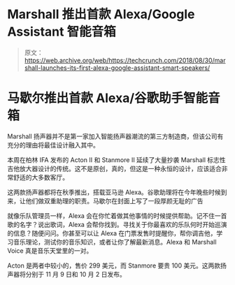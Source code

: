 # Marshall 推出首款 Alexa/Google Assistant 智能音箱 

> 原文：<https://web.archive.org/web/https://techcrunch.com/2018/08/30/marshall-launches-its-first-alexa-google-assistant-smart-speakers/>

# 马歇尔推出首款 Alexa/谷歌助手智能音箱

Marshall 扬声器并不是第一家加入智能扬声器潮流的第三方制造商，但该公司有充分的理由将最佳设计融入其中。

本周在柏林 IFA 发布的 Acton II 和 Stanmore II 延续了大量抄袭 Marshall 标志性吉他放大器设计的传统。这不是原创，真的，但这是一种永恒的设计，应该适合非常舒适的大多数客厅。

这两款扬声器都将在秋季推出，搭载亚马逊 Alexa。谷歌助理将在今年晚些时候到来，让他们做双重助理的职责。马歇尔在封面上写了一段厚颜无耻的广告

就像乐队管理员一样，Alexa 会在你忙着做其他事情的时候提供帮助。记不住一首歌的名字？说出歌词，Alexa 会帮你找到。寻找关于你最喜欢的乐队何时开始巡演的信息？随便问问。你甚至可以让 Alexa 在门票发售时提醒你，帮你调吉他，学习音乐理论，测试你的音乐知识，或者让你了解最新消息。Alexa 和 Marshall Voice 真是音乐天堂里的一对。

Acton 是两者中较小的，售价 299 美元，而 Stanmore 要贵 100 美元。这两款扬声器将分别于 11 月 9 日和 10 月 2 日发布。